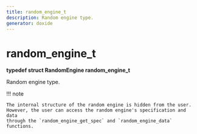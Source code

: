 ```yaml
---
title: random_engine_t
description: Random engine type.
generator: doxide
---
```



# random_engine_t

**typedef struct RandomEngine random_engine_t**


Random engine type.


!!! note
    
    The internal structure of the random engine is hidden from the user.
    However, the user can access the random engine's specification and data
    through the `random_engine_get_spec` and `random_engine_data` functions.
    


